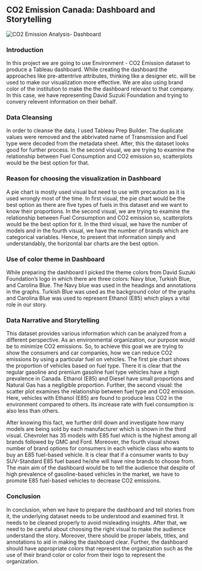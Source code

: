 ## CO2 Emission Canada: Dashboard and Storytelling

![CO2 Emission Analysis- Dashboard](https://user-images.githubusercontent.com/109762085/201790168-b9eaa07b-f1b8-484c-849c-62d0989bf74a.png)

### Introduction
In this project we are going to use Environment - CO2 Emission dataset to produce a Tableau dashboard. While creating the dashboard the approaches like pre-attentrive attributes, thinking like a designer etc. will be used to make our visualization more effective. We are also using brand color of the institution to make the the dashboard relevant to that company. In this case, we have representing David Suzuki Foundation and trying to convery relevent information on their behalf.

### Data Cleansing
In order to cleanse the data, I used Tableau Prep Builder. The duplicate values were removed and the abbrivated name of Transmission and Fuel type were decoded from the metadata sheet. After, this the dataset looks good for further process. In the second visual, we are trying to examine the relationship between Fuel Consumption and CO2 emission so, scatterplots would be the best option for that. 

### Reason for choosing the visualization in Dashboard
A pie chart is mostly used visual but need to use with precaution as it is used wrongly most of the time. In first visual, the pie chart would be the best option as there are five types of fuels in this dataset and we want to know their proportions. In the second visual, we are trying to examine the relationship between Fuel Consumption and CO2 emission so, scatterplots would be the best option for it. In the third visual, we have the number of models and in the fourth visual, we have the number of brands which are categorical variables. Hence, to present that information simply and understandably, the horizontal bar charts are the best option.

### Use of color theme in Dashboard
While preparing the dashboard I picked the theme colors from David Suzuki Foundation’s logo in which there are three colors: Navy blue, Turkish Blue, and Carolina Blue. The Navy blue was used in the headings and annotations in the graphs. Turkish Blue was used as the background color of the graphs and Carolina Blue was used to represent Ethanol (E85) which plays a vital role in our story.

### Data Narrative and Storytelling
This dataset provides various information which can be analyzed from a different perspective. As an environmental organization, our purpose would be to minimize CO2 emissions. So, to achieve this goal we are trying to show the consumers and car companies, how we can reduce CO2 emissions by using a particular fuel on vehicles. The first pie chart shows the proportion of vehicles based on fuel type. There it is clear that the regular gasoline and premium gasoline fuel type vehicles have a high prevalence in Canada. Ethanol (E85) and Diesel have small proportions and Natural Gas has a negligible proportion. Further, the second visual: the scatter plot examines the relationship between fuel type and CO2 emission. Here, vehicles with Ethanol (E85) are found to produce less CO2 in the environment compared to others. Its increase rate with fuel consumption is also less than others.

After knowing this fact, we further drill down and investigate how many models are being sold by each manufacturer which is shown in the third visual. Chevrolet has 35 models with E85 fuel which is the highest among all brands followed by GMC and Ford. Moreover, the fourth visual shows number of brand options for consumers in each vehicle class who wants to buy an E85 fuel-based vehicle. It is clear that if a consumer wants to buy SUV-Standard E85 fuel based he/she will have nine brands to choose from. The main aim of the dashboard would be to tell the audience that despite of high prevalence of gasoline-based vehicles in the market, we have to promote E85 fuel-based vehicles to decrease CO2 emissions.

### Conclusion
In conclusion, when we have to prepare the dashboard and tell stories from it, the underlying dataset needs to be understood and examined first. It needs to be cleaned properly to avoid misleading insights. After that, we need to be careful about choosing the right visual to make the audience understand the story. Moreover, there should be proper labels, titles, and annotations to aid in making the dashboard clear. Further, the dashboard should have appropriate colors that represent the organization such as the use of their brand color or color from their logo to represent the organization.
